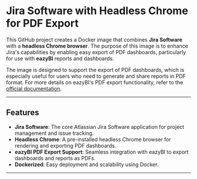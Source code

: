 # Jira Software with Headless Chrome for PDF Export

This GitHub project creates a Docker image that combines **Jira Software** with a **headless Chrome browser**. The purpose of this image is to enhance Jira's capabilities by enabling easy export of PDF dashboards, particularly for use with **eazyBI** reports and dashboards.

The image is designed to support the export of PDF dashboards, which is especially useful for users who need to generate and share reports in PDF format. For more details on eazyBI's PDF export functionality, refer to the [official documentation](https://docs.eazybi.com/eazybi/set-up-and-administer/atlassian-data-center/export-to-pdf).

---

## Features

- **Jira Software**: The core Atlassian Jira Software application for project management and issue tracking.
- **Headless Chrome**: A pre-installed headless Chrome browser for rendering and exporting PDF dashboards.
- **eazyBI PDF Export Support**: Seamless integration with eazyBI to export dashboards and reports as PDFs.
- **Dockerized**: Easy deployment and scalability using Docker.

---

